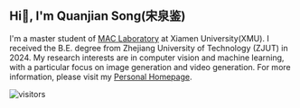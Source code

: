 ## Hi👋, I'm Quanjian Song(宋泉鉴)
I'm a master student of [MAC Laboratory](https://mac.xmu.edu.cn/) at Xiamen University(XMU). I received the B.E. degree from Zhejiang University of Technology (ZJUT) in 2024. 
My research interests are in computer vision and machine learning, with a particular focus on image generation and video generation.
For more information, please visit my [Personal Homepage](https://quanjiansong.github.io/).

![visitors](https://visitor-badge.glitch.me/badge?page_id=QuanjianSong.visitor-badge&left_color=green&right_color=red)


<!--
**QuanjianSong/QuanjianSong** is a ✨ _special_ ✨ repository because its `README.md` (this file) appears on your GitHub profile.

Here are some ideas to get you started:

- 🔭 I’m currently working on ...
- 🌱 I’m currently learning ...
- 👯 I’m looking to collaborate on ...
- 🤔 I’m looking for help with ...
- 💬 Ask me about ...
- 📫 How to reach me: ...
- 😄 Pronouns: ...
- ⚡ Fun fact: ...
-->
